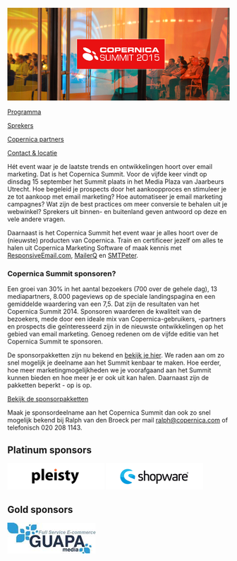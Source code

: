 [![](../images/headersummit2015.jpg)](https://www.copernica.com/nl/copernica-summit)

[Programma](https://www.copernica.com/nl/copernica-summit/programma-copernica-summit "Copernica Summit programma")

[Sprekers](https://www.copernica.com/nl/copernica-summit/sprekers-copernica-summit "Copernica Summit sprekers")

[Copernica
partners](https://www.copernica.com/nl/copernica-summit/copernica-partners "Copernica partners")

[Contact &
locatie](https://www.copernica.com/nl/copernica-summit/contact-locatie "Copernica Summit contact & locatie")

Hét event waar je de laatste trends en ontwikkelingen hoort over email
marketing. Dat is het Copernica Summit. Voor de vijfde keer vindt op
dinsdag 15 september het Summit plaats in het Media Plaza van Jaarbeurs
Utrecht. Hoe begeleid je prospects door het aankoopproces en stimuleer
je ze tot aankoop met email marketing? Hoe automatiseer je email
marketing campagnes? Wat zijn de best practices om meer conversie te
behalen uit je webwinkel? Sprekers uit binnen- en buitenland geven
antwoord op deze en vele andere vragen.

Daarnaast is het Copernica Summit het event waar je alles hoort over de
(nieuwste) producten van Copernica. Train en certificeer jezelf om alles
te halen uit Copernica Marketing Software of maak kennis met
[ResponsiveEmail.com](https://www.responsiveemail.com/ "ResponsiveEmail.com"),
[MailerQ](https://www.mailerq.com/ "MailerQ") en
[SMTPeter](http://www.smtpeter.com/ "SMTPeter").

### Copernica Summit sponsoren?

Een groei van 30% in het aantal bezoekers (700 over de gehele dag), 13
mediapartners, 8.000 pageviews op de speciale landingspagina en een
gemiddelde waardering van een 7,5. Dat zijn de resultaten van het
Copernica Summit 2014. Sponsoren waarderen de kwaliteit van de
bezoekers, mede door een ideale mix van Copernica-gebruikers, -partners
en prospects die geïnteresseerd zijn in de nieuwste ontwikkelingen op
het gebied van email marketing. Genoeg redenen om de vijfde editie van
het Copernica Summit te sponsoren.

De sponsorpakketten zijn nu bekend en [bekijk je
hier](../downloads/SponsorpakkettenSummit2015.pdf "Sponsorpakketten Copernica Summit").
We raden aan om zo snel mogelijk je deelname aan het Summit kenbaar te
maken. Hoe eerder, hoe meer marketingmogelijkheden we je voorafgaand aan
het Summit kunnen bieden en hoe meer je er ook uit kan halen. Daarnaast
zijn de pakketten beperkt - op is op.

[Bekijk de sponsorpakketten](../downloads/SponsorpakkettenSummit2015.pdf)

Maak je sponsordeelname aan het Copernica Summit dan ook zo snel
mogelijk bekend bij Ralph van den Broeck per mail
[ralph@copernica.com](mailto:ralph@copernica.com) of telefonisch 020 208
1143.

  Platinum sponsors
  -----------------------------------------------------------------------------------------------------------------------------------------------------------------------------------------------------------------------------------------------------------------------------------------------------------------------------------------------
  [![Pleisty](../images/copernica-summit-partner-pleisty.png)](https://www.pleisty.com/?utm_source=copernica&utm_medium=sponsorlogo&utm_campaign=summit2015 "Pleisty") [![Shopware](../images/copernica-summit-partner-shopware.png)](http://www.shopware.com?utm_source=copernica&utm_medium=sponsorlogo&utm_campaign=summit2015 "Shopware")

  Gold sponsors
  -----------------------------------------------------------------------------------------------------------------------------------------------------------
  [![Guapa Media](../images/guapamedia.jpg)](https://www.guapamedia.nl/?utm_source=copernica&utm_medium=sponsorlogo&utm_campaign=summit2015 "Guapa Media")


